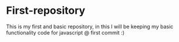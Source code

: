# First-repository
This is my first and basic repository, in this I will be keeping my basic functionality code for javascript
@ first commit :)
